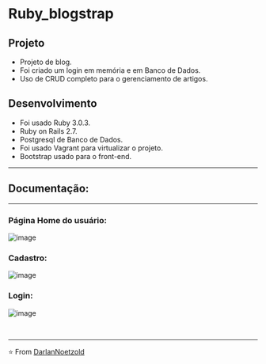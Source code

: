 # Ruby_blogstrap
 
## Projeto
* Projeto de blog.
* Foi criado um login em memória e em Banco de Dados.
* Uso de CRUD completo para o gerenciamento de artigos.

## Desenvolvimento
* Foi usado Ruby 3.0.3.
* Ruby on Rails 2.7.
* Postgresql de Banco de Dados.
* Foi usado Vagrant para virtualizar o projeto.
* Bootstrap usado para o front-end.

---

## Documentação:

---

### Página Home do usuário:
![image](https://user-images.githubusercontent.com/41628589/154798429-801d8040-a4c8-4fe7-ab1e-bed43b67cdb7.png)

### Cadastro: 
![image](https://user-images.githubusercontent.com/41628589/154798451-1fed4384-43aa-4ee4-b545-0d2a88e60719.png)

### Login:
![image](https://user-images.githubusercontent.com/41628589/154798487-ece4a755-50cb-44b2-92bb-ebefad60b33f.png)

<BR>

 ---
 
 ⭐️ From [DarlanNoetzold](https://github.com/DarlanNoetzold)

